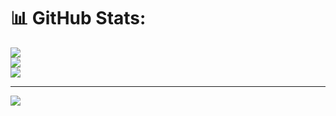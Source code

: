 # 📊 GitHub Stats:
![](https://github-readme-stats.vercel.app/api?username=ethical-dilkhush&theme=dark&hide_border=false&include_all_commits=false&count_private=false)<br/>
![](https://github-readme-streak-stats.herokuapp.com/?user=ethical-dilkhush&theme=dark&hide_border=false)<br/>
![](https://github-readme-stats.vercel.app/api/top-langs/?username=ethical-dilkhush&theme=dark&hide_border=false&include_all_commits=false&count_private=false&layout=compact)

---
[![](https://visitcount.itsvg.in/api?id=ethical-dilkhush&icon=0&color=0)](https://visitcount.itsvg.in)

<!-- Proudly created with GPRM ( https://gprm.itsvg.in ) -->
